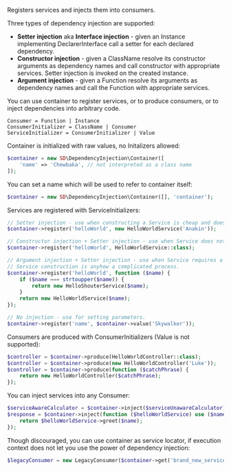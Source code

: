 Registers services and injects them into consumers.

Three types of dependency injection are supported:
- **Setter injection** aka **Interface injection** - given an Instance implementing DeclarerInterface
  call a setter for each declared dependency.
- **Constructor injection** - given a ClassName resolve its constructor arguments as dependency
  names and call constructor with appropriate services. Setter injection is invoked on the
  created instance.
- **Argument injection** - given a Function resolve its arguments as dependency names and call
  the Function with appropriate services.

You can use container to register services, or to produce consumers, or to inject dependencies
into arbitrary code.

    Consumer = Function | Instance
    ConsumerInitializer = ClassName | Consumer
    ServiceInitializer = ConsumerInitializer | Value

Container is initialized with raw values, no Initalizers allowed:

```php
$container = new SD\DependencyInjection\Container([
    'name' => 'Chewbaka', // not interpreted as a class name
]);
```

You can set a name which will be used to refer to container itself:

```php
$container = new SD\DependencyInjection\Container([], 'container');
```

Services are registered with ServiceInitializers:

```php
// Setter injection - use when constructing a Service is cheap and doesn't involve resource allocating.
$container->register('helloWorld', new HelloWorldService('Anakin'));

// Constructor injection + Setter injection - use when Service does not require constructor arguments.
$container->register('helloWorld', HelloWorldService::class);

// Argument injection + Setter injection - use when Service requires a constructor argument or
// Service construction is anyhow a complicated process.
$container->register('helloWorld', function ($name) {
    if ($name === strtoupper($name)) {
        return new HelloShouterService($name);
    }
    return new HelloWorldService($name);
});

// No injection - use for setting parameters.
$container->register('name', $container->value('Skywalker'));
```

Consumers are produced with ConsumerInitializers (Value is not supported):

```php
$controller = $container->produce(HelloWorldController::class);
$controller = $container->produce(new HelloWorldController('Luke'));
$controller = $container->produce(function ($catchPhrase) {
    return new HelloWorldController($catchPhrase);
});
```

You can inject services into any Consumer:

```php
$serviceAwareCalculator = $container->inject($serviceUnawareCalculator);
$response = $container->inject(function ($helloWorldService) use ($name) {
    return $helloWorldService->greet($name);
});
```

Though discouraged, you can use container as service locator, if execution context does not let
you use the power of dependency injection:

```php
$legacyConsumer = new LegacyConsumer($container->get('brand_new_service'));
```
